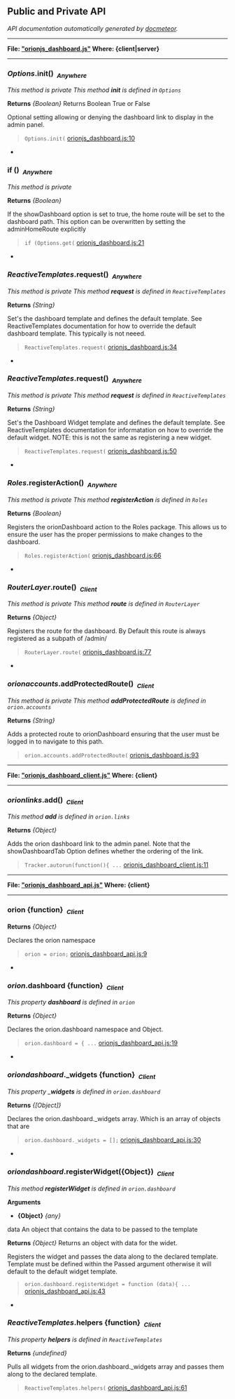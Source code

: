 ## Public and Private API ##

_API documentation automatically generated by [docmeteor](https://github.com/raix/docmeteor)._

***

__File: ["orionjs_dashboard.js"](orionjs_dashboard.js) Where: {client|server}__

***

### <a name="Options.init"></a>*Options*.init()&nbsp;&nbsp;<sub><i>Anywhere</i></sub> ###

*This method is private*
*This method __init__ is defined in `Options`*

__Returns__  *{Boolean}*
 Returns Boolean True or False


Optional setting allowing or denying the dashboard link to display
in the admin panel.

> ```Options.init(``` [orionjs_dashboard.js:10](orionjs_dashboard.js#L10)


-

### <a name="if "></a>if ()&nbsp;&nbsp;<sub><i>Anywhere</i></sub> ###

*This method is private*

__Returns__  *{Boolean}*


If the showDashboard option is set to true, the home route will be 
set to the dashboard path. This option can be overwritten by 
setting the adminHomeRoute explicitly 

> ```if (Options.get(``` [orionjs_dashboard.js:21](orionjs_dashboard.js#L21)


-

### <a name="ReactiveTemplates.request"></a>*ReactiveTemplates*.request()&nbsp;&nbsp;<sub><i>Anywhere</i></sub> ###

*This method is private*
*This method __request__ is defined in `ReactiveTemplates`*

__Returns__  *{String}*


Set's the dashboard template and defines the default template.
See ReactiveTemplates documentation for how to override the default
dashboard template. This typically is not neeed.

> ```ReactiveTemplates.request(``` [orionjs_dashboard.js:34](orionjs_dashboard.js#L34)


-

### <a name="ReactiveTemplates.request"></a>*ReactiveTemplates*.request()&nbsp;&nbsp;<sub><i>Anywhere</i></sub> ###

*This method is private*
*This method __request__ is defined in `ReactiveTemplates`*

__Returns__  *{String}*


Set's the Dashboard Widget template and defines the default template.
See ReactiveTemplates documentation for informatation on how to override the
default widget. NOTE: this is not the same as registering a new widget.

> ```ReactiveTemplates.request(``` [orionjs_dashboard.js:50](orionjs_dashboard.js#L50)


-

### <a name="Roles.registerAction"></a>*Roles*.registerAction()&nbsp;&nbsp;<sub><i>Anywhere</i></sub> ###

*This method is private*
*This method __registerAction__ is defined in `Roles`*

__Returns__  *{Boolean}*


Registers the orionDashboard action to the Roles package.
This allows us to ensure the user has the proper permissions to
make changes to the dashboard.

> ```Roles.registerAction(``` [orionjs_dashboard.js:66](orionjs_dashboard.js#L66)


-

### <a name="RouterLayer.route"></a>*RouterLayer*.route()&nbsp;&nbsp;<sub><i>Client</i></sub> ###

*This method is private*
*This method __route__ is defined in `RouterLayer`*

__Returns__  *{Object}*


Registers the route for the dashboard. By Default this route is always 
registered as a subpath of /admin/

> ```RouterLayer.route(``` [orionjs_dashboard.js:77](orionjs_dashboard.js#L77)


-

### <a name="orion.accounts.addProtectedRoute"></a>*orionaccounts*.addProtectedRoute()&nbsp;&nbsp;<sub><i>Client</i></sub> ###

*This method is private*
*This method __addProtectedRoute__ is defined in `orion.accounts`*

__Returns__  *{String}*


Adds a protected route to orionDashboard ensuring that the user must be
logged in to navigate to this path.

> ```orion.accounts.addProtectedRoute(``` [orionjs_dashboard.js:93](orionjs_dashboard.js#L93)


***

__File: ["orionjs_dashboard_client.js"](orionjs_dashboard_client.js) Where: {client}__

***

### <a name="orion.links.add"></a>*orionlinks*.add()&nbsp;&nbsp;<sub><i>Client</i></sub> ###

*This method __add__ is defined in `orion.links`*

__Returns__  *{Object}*


Adds the orion dashboard link to the admin panel.
Note that the showDashboardTab Option defines whether
the ordering of the link.

> ```Tracker.autorun(function(){ ...``` [orionjs_dashboard_client.js:11](orionjs_dashboard_client.js#L11)


***

__File: ["orionjs_dashboard_api.js"](orionjs_dashboard_api.js) Where: {client}__

***

### <a name="orion"></a>orion {function}&nbsp;&nbsp;<sub><i>Client</i></sub> ###


__Returns__  *{Object}*


Declares the orion namespace

> ```orion = orion;``` [orionjs_dashboard_api.js:9](orionjs_dashboard_api.js#L9)


-

### <a name="orion.dashboard"></a>*orion*.dashboard {function}&nbsp;&nbsp;<sub><i>Client</i></sub> ###

*This property __dashboard__ is defined in `orion`*

__Returns__  *{Object}*


Declares the orion.dashboard namespace and Object.

> ```orion.dashboard = { ...``` [orionjs_dashboard_api.js:19](orionjs_dashboard_api.js#L19)


-

### <a name="orion.dashboard._widgets"></a>*oriondashboard*._widgets {function}&nbsp;&nbsp;<sub><i>Client</i></sub> ###

*This property ___widgets__ is defined in `orion.dashboard`*

__Returns__  *{[Object]}*


Declares the orion.dashboard._widgets array. Which is an array
of objects that are 

> ```orion.dashboard._widgets = [];``` [orionjs_dashboard_api.js:30](orionjs_dashboard_api.js#L30)


-

### <a name="orion.dashboard.registerWidget"></a>*oriondashboard*.registerWidget({Object})&nbsp;&nbsp;<sub><i>Client</i></sub> ###

*This method __registerWidget__ is defined in `orion.dashboard`*

__Arguments__

* __{Object}__ *{any}*  

 data An object that contains the data to be passed to the template


__Returns__  *{Object}*
     Returns an object with data for the widet.


Registers the widget and passes the data along to the declared template.
Template must be defined within the Passed argument otherwise it will default
to the default widget template.

> ```orion.dashboard.registerWidget = function (data){ ...``` [orionjs_dashboard_api.js:43](orionjs_dashboard_api.js#L43)


-

### <a name="ReactiveTemplates.helpers"></a>*ReactiveTemplates*.helpers {function}&nbsp;&nbsp;<sub><i>Client</i></sub> ###

*This property __helpers__ is defined in `ReactiveTemplates`*

__Returns__  *{undefined}*


Pulls all widgets from the orion.dashboard._widgets array and passes them
along to the declared template.

> ```ReactiveTemplates.helpers(``` [orionjs_dashboard_api.js:61](orionjs_dashboard_api.js#L61)


